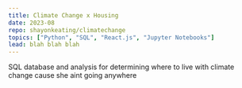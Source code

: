 ```yaml
---
title: Climate Change x Housing
date: 2023-08
repo: shayonkeating/climatechange
topics: ["Python", "SQL", "React.js", "Jupyter Notebooks"]
lead: blah blah blah
---
```


SQL database and analysis for determining where to live with climate change
cause she aint going anywhere

